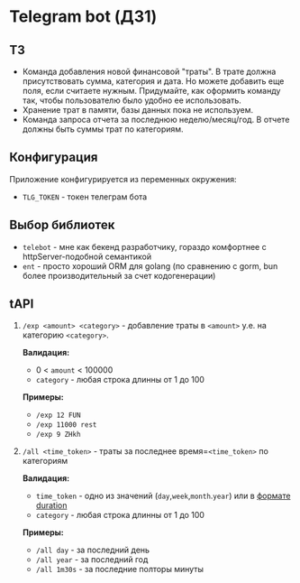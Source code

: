 # Telegram bot (ДЗ1) 
## ТЗ
- Команда добавления новой финансовой "траты". В трате должна присутствовать сумма, категория и дата. Но можете добавить еще поля, если считаете нужным. Придумайте, как оформить команду так, чтобы пользователю было удобно ее использовать.
- Хранение трат в памяти, базы данных пока не используем.
- Команда запроса отчета за последнюю неделю/месяц/год. В отчете должны быть суммы трат по категориям.
## Конфигурация
Приложение конфигурируется из переменных окружения:
* `TLG_TOKEN` - токен телеграм бота
## Выбор библиотек
* `telebot` - мне как бекенд разработчику, гораздо комфортнее с httpServer-подобной семантикой  
* `ent` - просто хороший ORM для golang (по сравнению с gorm, bun более производительный за счет кодогенерации)
## tAPI
1. `/exp <amount> <category>` - добавление траты в `<amount>` у.е. на категорию `<category>`.

    **Валидация:**
    * 0 < `amount` < 100000
    * `category` - любая строка длинны от 1 до 100
   
    **Примеры:**
    * `/exp 12 FUN`
    * `/exp 11000 rest`
    * `/exp 9 ZHkh`
2. `/all <time_token>` - траты за последнее время=`<time_token>` по кaтегориям

    **Валидация:**
    * `time_token` - одно из значений (`day`,`week`,`month`.`year`)  или в [формате duration](https://pkg.go.dev/time#ParseDuration)
    * `category` - любая строка длинны от 1 до 100

   **Примеры:**
    * `/all day` - за последний день
    * `/all year` - за последний год
    * `/all 1m30s` - за последние полторы минуты